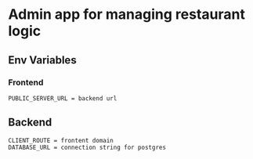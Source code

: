 # Admin app for managing restaurant logic

## Env Variables

### Frontend

```
PUBLIC_SERVER_URL = backend url
```

## Backend

```
CLIENT_ROUTE = frontent domain
DATABASE_URL = connection string for postgres

```
